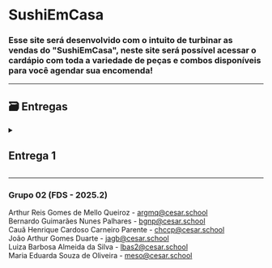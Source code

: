 # SushiEmCasa
### Esse site será desenvolvido com o intuito de turbinar as vendas do "SushiEmCasa", neste site será possível acessar o cardápio com toda a variedade de peças e combos disponíveis para você agendar sua encomenda!
---
## 🗃 Entregas
<details>
  <summary><h2><strong>Entrega 1</strong></h2></summary>
  
  ### Backlog das histórias
  ![backlog1](https://github.com/begnp/SushiEmCasa/blob/main/docs/images/backlog_historias.png)

   ### Link para o arquivo doc com as histórias
  [arquivo_doc_historias](https://docs.google.com/document/d/1KayEPV1MaKPZ35tbp7ELZTTsZCNPEVOBjSXBdGyzNq4/edit?usp=sharing)

   ### Quadro da sprint
  ![sprint](https://github.com/begnp/SushiEmCasa/blob/main/docs/images/sprint_historias.png)

</details>

---
### Grupo 02 (FDS - 2025.2)
Arthur Reis Gomes de Mello Queiroz - argmq@cesar.school<br>
Bernardo Guimarães Nunes Palhares - bgnp@cesar.school<br>
Cauã Henrique Cardoso Carneiro Parente - chccp@cesar.school<br>
João Arthur Gomes Duarte - jagb@cesar.school<br>
Luiza Barbosa Almeida da Silva - lbas2@cesar.school<br>
Maria Eduarda Souza de Oliveira - meso@cesar.school<br>
